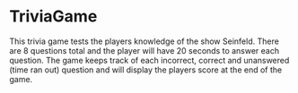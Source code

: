 # TriviaGame

This trivia game tests the players knowledge of the show Seinfeld.  There are 8 questions total and the player will have 20 seconds to answer each question.  The game keeps track of each incorrect, correct and unanswered (time ran out) question and will display the players score at the end of the game.